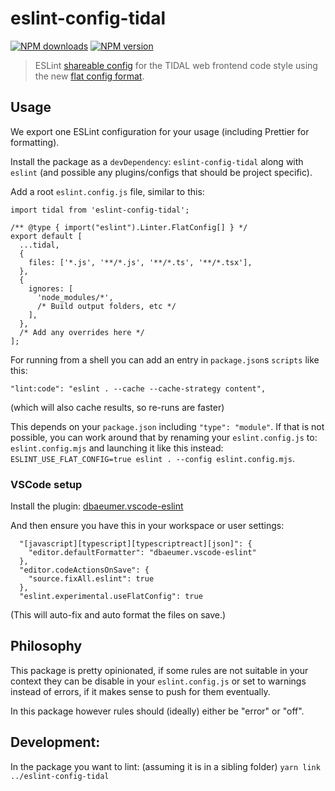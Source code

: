 # eslint-config-tidal

[![NPM downloads](https://img.shields.io/npm/dm/eslint-config-tidal.svg 'NPM downloads')](https://www.npmjs.com/package/eslint-config-tidal)
[![NPM version](https://img.shields.io/npm/v/eslint-config-tidal.svg 'NPM version')](https://www.npmjs.com/package/eslint-config-tidal)


> ESLint [shareable config](http://eslint.org/docs/developer-guide/shareable-configs.html) for the TIDAL web frontend code style using the new [flat config format](https://eslint.org/docs/latest/use/configure/configuration-files-new).

## Usage

We export one ESLint configuration for your usage (including Prettier for formatting).

Install the package as a `devDependency`: `eslint-config-tidal` along with `eslint` (and possible any plugins/configs that should be project specific).

Add a root `eslint.config.js` file, similar to this:

```
import tidal from 'eslint-config-tidal';

/** @type { import("eslint").Linter.FlatConfig[] } */
export default [
  ...tidal,
  {
    files: ['*.js', '**/*.js', '**/*.ts', '**/*.tsx'],
  },
  {
    ignores: [
      'node_modules/*',
      /* Build output folders, etc */
    ],
  },
  /* Add any overrides here */
];
```

For running from a shell you can add an entry in `package.json`s `scripts` like this:
```
"lint:code": "eslint . --cache --cache-strategy content",
```
(which will also cache results, so re-runs are faster)

This depends on your `package.json` including `"type": "module"`. If that is not possible, you can work around that by renaming your `eslint.config.js` to: `eslint.config.mjs` and launching it like this instead: `ESLINT_USE_FLAT_CONFIG=true eslint . --config eslint.config.mjs`.

### VSCode setup

Install the plugin: [dbaeumer.vscode-eslint](https://marketplace.visualstudio.com/items?itemName=dbaeumer.vscode-eslint)

And then ensure you have this in your workspace or user settings:
```
  "[javascript][typescript][typescriptreact][json]": {
    "editor.defaultFormatter": "dbaeumer.vscode-eslint"
  },
  "editor.codeActionsOnSave": {
    "source.fixAll.eslint": true
  },
  "eslint.experimental.useFlatConfig": true
```
(This will auto-fix and auto format the files on save.)

## Philosophy

This package is pretty opinionated, if some rules are not suitable in your context they can be disable in your `eslint.config.js` or set to warnings instead of errors, if it makes sense to push for them eventually.

In this package however rules should (ideally) either be "error" or "off".


## Development:

In the package you want to lint: (assuming it is in a sibling folder)
`yarn link ../eslint-config-tidal`
